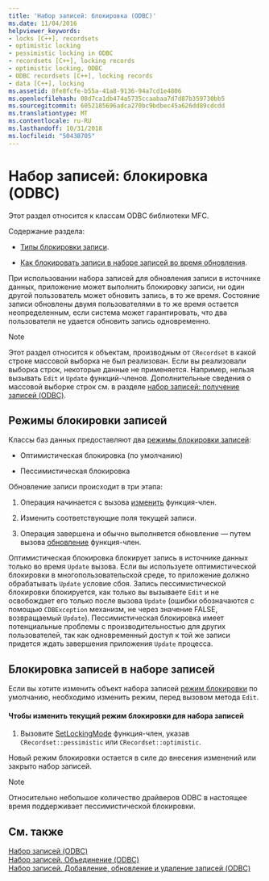 ```yaml
---
title: 'Набор записей: блокировка (ODBC)'
ms.date: 11/04/2016
helpviewer_keywords:
- locks [C++], recordsets
- optimistic locking
- pessimistic locking in ODBC
- recordsets [C++], locking records
- optimistic locking, ODBC
- ODBC recordsets [C++], locking records
- data [C++], locking
ms.assetid: 8fe8fcfe-b55a-41a8-9136-94a7cd1e4806
ms.openlocfilehash: 08d7ca1db474a5735ccaabaa7d7d87b359730bb5
ms.sourcegitcommit: 6052185696adca270bc9bdbec45a626dd89cdcdd
ms.translationtype: MT
ms.contentlocale: ru-RU
ms.lasthandoff: 10/31/2018
ms.locfileid: "50438705"
---
```

# <a name="recordset-locking-records-odbc"></a>Набор записей: блокировка (ODBC)

Этот раздел относится к классам ODBC библиотеки MFC.

Содержание раздела:

- [Типы блокировки записи](#_core_record.2d.locking_modes).

- [Как блокировать записи в наборе записей во время обновления](#_core_locking_records_in_your_recordset).

При использовании набора записей для обновления записи в источнике данных, приложение может выполнить блокировку записи, ни один другой пользователь может обновить запись, в то же время. Состояние записи обновлены двумя пользователями в то же время остается неопределенным, если система может гарантировать, что два пользователя не удается обновить запись одновременно.

> [!NOTE]
>  Этот раздел относится к объектам, производным от `CRecordset` в какой строке массовой выборка не был реализован. Если вы реализовали выборка строк, некоторые данные не применяется. Например, нельзя вызывать `Edit` и `Update` функций-членов. Дополнительные сведения о массовой выборке строк см. в разделе [набор записей: получение записей (ODBC)](../../data/odbc/recordset-fetching-records-in-bulk-odbc.md).

##  <a name="_core_record.2d.locking_modes"></a> Режимы блокировки записей

Классы баз данных предоставляют два [режимы блокировки записей](../../mfc/reference/crecordset-class.md#setlockingmode):

- Оптимистическая блокировка (по умолчанию)

- Пессимистическая блокировка

Обновление записи происходит в три этапа:

1. Операция начинается с вызова [изменить](../../mfc/reference/crecordset-class.md#edit) функция-член.

1. Изменить соответствующие поля текущей записи.

1. Операция завершена и обычно выполняется обновление — путем вызова [обновление](../../mfc/reference/crecordset-class.md#update) функция-член.

Оптимистическая блокировка блокирует запись в источнике данных только во время `Update` вызова. Если вы используете оптимистической блокировки в многопользовательской среде, то приложение должно обрабатывать `Update` условие сбоя. Запись пессимистической блокировки блокируется, как только вы вызываете `Edit` и не освобождает его только после вызова `Update` (ошибки обозначаются с помощью `CDBException` механизм, не через значение FALSE, возвращаемый `Update`). Пессимистическая блокировка имеет потенциальные проблемы с производительностью для других пользователей, так как одновременный доступ к той же записи придется ждать завершения приложения `Update` процесса.

##  <a name="_core_locking_records_in_your_recordset"></a> Блокировка записей в наборе записей

Если вы хотите изменить объект набора записей [режим блокировки](#_core_record.2d.locking_modes) по умолчанию, необходимо изменить режим, перед вызовом метода `Edit`.

#### <a name="to-change-the-current-locking-mode-for-your-recordset"></a>Чтобы изменить текущий режим блокировки для набора записей

1. Вызовите [SetLockingMode](../../mfc/reference/crecordset-class.md#setlockingmode) функция-член, указав `CRecordset::pessimistic` или `CRecordset::optimistic`.

Новый режим блокировки остается в силе до внесения изменений или закрыто набор записей.

> [!NOTE]
>  Относительно небольшое количество драйверов ODBC в настоящее время поддерживает пессимистической блокировки.

## <a name="see-also"></a>См. также

[Набор записей (ODBC)](../../data/odbc/recordset-odbc.md)<br/>
[Набор записей. Объединение (ODBC)](../../data/odbc/recordset-performing-a-join-odbc.md)<br/>
[Набор записей. Добавление, обновление и удаление записей (ODBC)](../../data/odbc/recordset-adding-updating-and-deleting-records-odbc.md)